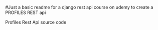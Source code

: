 #Just a basic readme for a django rest api course on udemy to create a PROFILES REST api

Profiles Rest Api source code
